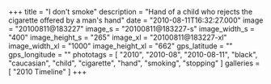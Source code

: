 +++
title = "I don't smoke"
description = "Hand of a child who rejects the cigarette offered by a man's hand"
date = "2010-08-11T16:32:27.000"
image = "20100811@183227"
image_s = "20100811@183227-s"
image_width_s = "400"
image_height_s = "265"
image_xl = "20100811@183227-xl"
image_width_xl = "1000"
image_height_xl = "662"
gps_latitude = ""
gps_longitude = ""
phototags = [ "2010", "2010-08", "2010-08-11", "black", "caucasian", "child", "cigarette", "hand", "smoking", "stopping" ]
galleries = [ "2010 Timeline" ]
+++
